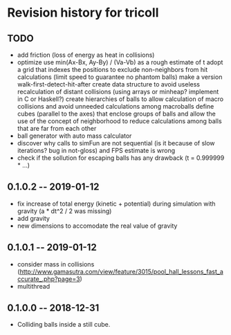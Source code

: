 # Revision history for tricoll

## TODO
* add friction (loss of energy as heat in collisions)
* optimize
    use min(Ax-Bx, Ay-By) / (Va-Vb) as a rough estimate of t
    adopt a grid that indexes the positions to exclude non-neighbors from hit calculations (limit speed to guarantee no phantom balls)
    make a version walk-first-detect-hit-after
    create data structure to avoid useless recalculation of distant collisions (using arrays or minheap? implement in C or Haskell?)
    create hierarchies of balls to allow calculation of macro collisions and avoid unneeded calculations among macroballs
    define cubes (parallel to the axes) that enclose groups of balls and allow the use of the concept of neighborhood to reduce calculations among balls that are far from each other
* ball generator with auto mass calculator
* discover why calls to simFun are not sequential (is it because of slow iterations? bug in not-gloss) and FPS estimate is wrong
* check if the sollution for escaping balls has any drawback (t = 0.999999 * ...)

## 0.1.0.2  -- 2019-01-12
* fix increase of total energy (kinetic + potential) during simulation with gravity (a * dt^2 / 2 was missing)
* add gravity
* new dimensions to accomodate the real value of gravity

## 0.1.0.1  -- 2019-01-12
* consider mass in collisions (http://www.gamasutra.com/view/feature/3015/pool_hall_lessons_fast_accurate_.php?page=3)
* multithread

## 0.1.0.0  -- 2018-12-31
* Colliding balls inside a still cube.
